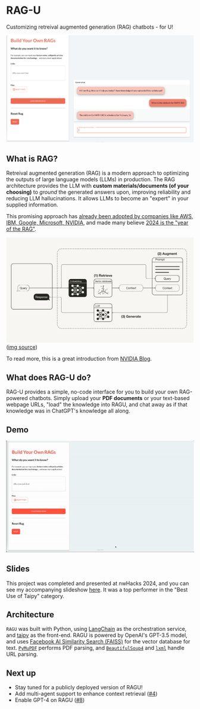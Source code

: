 # RAG-U

Customizing retreival augmented generation (RAG) chatbots - for U!

![RAGU Basic Demo](./static/ragu_first_pic.png "Simple UI Picture")

## What is RAG?

Retreival augmented generation (RAG) is a modern approach to optimizing the outputs of large language models (LLMs) in production. The RAG architecture provides the LLM with **custom materials/documents (of your choosing)** to *ground* the generated answers upon, improving reliability and reducing LLM hallucinations. It allows LLMs to become an "expert" in your supplied information. 

This promising approach has [already been adopted by companies like AWS, IBM, Google, Microsoft, NVIDIA](https://blogs.nvidia.com/blog/what-is-retrieval-augmented-generation/), and made many believe [2024 is the "year of the RAG"](https://medium.com/predict/2024-year-of-the-rag-581f7fd423f4).

![RAG architecture diagram](./static/rag_diagram.png "RAG Diagram")
([img source](https://towardsdatascience.com/retrieval-augmented-generation-rag-from-theory-to-langchain-implementation-4e9bd5f6a4f2))

To read more, this is a great introduction from [NVIDIA Blog](https://blogs.nvidia.com/blog/what-is-retrieval-augmented-generation/).

## What does RAG-U do?

RAG-U provides a simple, no-code interface for you to build your own RAG-powered chatbots. Simply upload your **PDF documents** or your text-based webpage URLs, "load" the knowledge into RAGU, and chat away as if that knowledge was in ChatGPT's knowledge all along.

## Demo

![RAGU Demo](./static/ragu_demo.gif "RAGU Demo")

## Slides

This project was completed and presented at nwHacks 2024, and you can see my accompanying slideshow [here](https://docs.google.com/presentation/d/1KFv356uHVDhtv_b83GKmrXqJ59rG9K0AXE_-LtvA3UQ/edit?usp=sharing). It was a top performer in the "Best Use of Taipy" category.

## Architecture

`RAGU` was built with Python, using [LangChain](https://python.langchain.com/docs/get_started/introduction) as the orchestration service, and [taipy](https://github.com/Avaiga/taipy) as the front-end. RAGU is powered by OpenAI's GPT-3.5 model, and uses [Facebook AI Similarity Search (FAISS)](https://python.langchain.com/docs/integrations/vectorstores/faiss) for the vector database for text. [`PyMuPDF`](https://github.com/pymupdf/PyMuPDF) performs PDF parsing, and [`BeautifulSoup4`](https://pypi.org/project/beautifulsoup4/) and [`lxml`](https://pypi.org/project/lxml/) handle URL parsing.

## Next up

- Stay tuned for a publicly deployed version of RAGU!
- Add multi-agent support to enhance context retrieval ([#4](https://github.com/xoo-creative/rag-u/issues/4))
- Enable GPT-4 on RAGU ([#8](https://github.com/xoo-creative/rag-u/issues/8))


